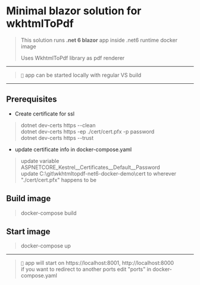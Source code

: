 ﻿# Minimal blazor solution for wkhtmlToPdf

> This solution runs **.net 6 blazor** app inside .net6 runtime docker image
> 
> Uses WkhtmlToPdf library as pdf renderer

---

> ``📝`` app can be started locally with regular VS build

---

## Prerequisites

* Create certificate for ssl

> dotnet dev-certs https --clean  
> dotnet dev-certs https -ep ./cert/cert.pfx -p password  
> dotnet dev-certs https --trust  

* update certificate info in docker-compose.yaml

> update variable ASPNETCORE_Kestrel__Certificates__Default__Password  
> update C:\git\wkhtmltopdf-net6-docker-demo\cert to wherever "./cert/cert.pfx" happens to be

## Build image

> docker-compose build

## Start image

> docker-compose up

---

> ``📝`` app will start on https://localhost:8001, http://localhost:8000  
> if you want to redirect to another ports edit "ports" in docker-compose.yaml
